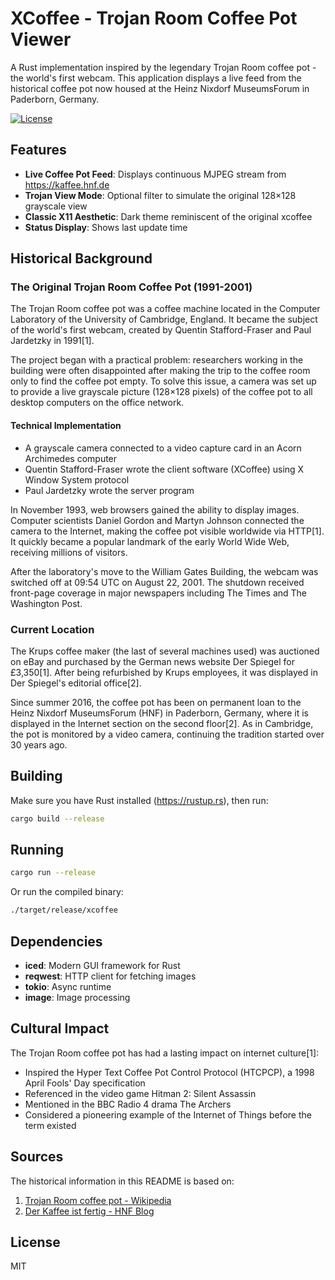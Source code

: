 # XCoffee - Trojan Room Coffee Pot Viewer

A Rust implementation inspired by the legendary Trojan Room coffee pot - the world's first webcam. This application displays a live feed from the historical coffee pot now housed at the Heinz Nixdorf MuseumsForum in Paderborn, Germany.

[![License](https://img.shields.io/badge/license-MIT-blue)](LICENSE)

## Features

- **Live Coffee Pot Feed**: Displays continuous MJPEG stream from https://kaffee.hnf.de
- **Trojan View Mode**: Optional filter to simulate the original 128×128 grayscale view
- **Classic X11 Aesthetic**: Dark theme reminiscent of the original xcoffee
- **Status Display**: Shows last update time

## Historical Background

### The Original Trojan Room Coffee Pot (1991-2001)

The Trojan Room coffee pot was a coffee machine located in the Computer Laboratory of the University of Cambridge, England. It became the subject of the world's first webcam, created by Quentin Stafford-Fraser and Paul Jardetzky in 1991[1].

The project began with a practical problem: researchers working in the building were often disappointed after making the trip to the coffee room only to find the coffee pot empty. To solve this issue, a camera was set up to provide a live grayscale picture (128×128 pixels) of the coffee pot to all desktop computers on the office network.

#### Technical Implementation
- A grayscale camera connected to a video capture card in an Acorn Archimedes computer
- Quentin Stafford-Fraser wrote the client software (XCoffee) using X Window System protocol
- Paul Jardetzky wrote the server program

In November 1993, web browsers gained the ability to display images. Computer scientists Daniel Gordon and Martyn Johnson connected the camera to the Internet, making the coffee pot visible worldwide via HTTP[1]. It quickly became a popular landmark of the early World Wide Web, receiving millions of visitors.

After the laboratory's move to the William Gates Building, the webcam was switched off at 09:54 UTC on August 22, 2001. The shutdown received front-page coverage in major newspapers including The Times and The Washington Post.

### Current Location

The Krups coffee maker (the last of several machines used) was auctioned on eBay and purchased by the German news website Der Spiegel for £3,350[1]. After being refurbished by Krups employees, it was displayed in Der Spiegel's editorial office[2].

Since summer 2016, the coffee pot has been on permanent loan to the Heinz Nixdorf MuseumsForum (HNF) in Paderborn, Germany, where it is displayed in the Internet section on the second floor[2]. As in Cambridge, the pot is monitored by a video camera, continuing the tradition started over 30 years ago.

## Building

Make sure you have Rust installed (https://rustup.rs), then run:

```bash
cargo build --release
```

## Running

```bash
cargo run --release
```

Or run the compiled binary:

```bash
./target/release/xcoffee
```

## Dependencies

- **iced**: Modern GUI framework for Rust
- **reqwest**: HTTP client for fetching images
- **tokio**: Async runtime
- **image**: Image processing



## Cultural Impact

The Trojan Room coffee pot has had a lasting impact on internet culture[1]:
- Inspired the Hyper Text Coffee Pot Control Protocol (HTCPCP), a 1998 April Fools' Day specification
- Referenced in the video game Hitman 2: Silent Assassin
- Mentioned in the BBC Radio 4 drama The Archers
- Considered a pioneering example of the Internet of Things before the term existed

## Sources

The historical information in this README is based on:

1. [Trojan Room coffee pot - Wikipedia](https://en.wikipedia.org/wiki/Trojan_Room_coffee_pot)
2. [Der Kaffee ist fertig - HNF Blog](https://blog.hnf.de/der-kaffee-ist-fertig/)

## License

MIT